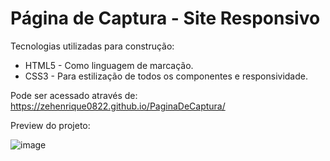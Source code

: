 # Página de Captura - Site Responsivo

Tecnologias utilizadas para construção:

- HTML5 - Como linguagem de marcação.
- CSS3 - Para estilização de todos os componentes e responsividade.

Pode ser acessado através de: https://zehenrique0822.github.io/PaginaDeCaptura/

Preview do projeto:

![image](https://user-images.githubusercontent.com/89668742/154075217-29028e2c-7ada-4e69-91a4-d0137f08f9ba.png)
